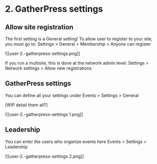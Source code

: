 
# 2. GatherPress settings
## Allow site registration

The first setting is a General setting! To allow user to register to your site, you must go to:
Settings > General > Membership > Anyone can register

![[user-2.-gatherpress-settings.png]]

If you run a multisite, this is done at the network admin level:
Settings > Network settings > Allow new registrations

## GatherPress settings

You can define all your settings under
Events > Settings > General

[WIP detail them all?]

![[user-2.-gatherpress-settings 1.png]]

## Leadership

You can enter the users who organize events here
Events > Settings > Leadership

![[user-2.-gatherpress-settings 2.png]]
